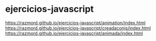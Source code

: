 # ejercicios-javascript
https://razmord.github.io/ejercicios-javascript/animation/index.html
https://razmord.github.io/ejercicios-javascript/creadaconjs/index.html
https://razmord.github.io/ejercicios-javascript/animada/index.html
